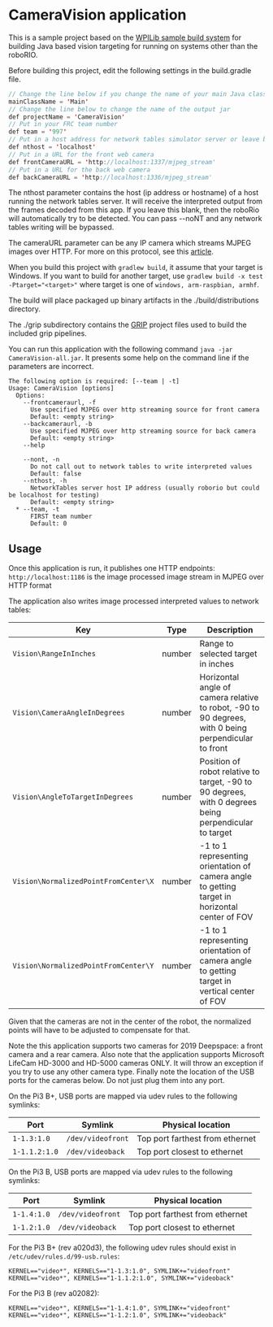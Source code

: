 # CameraVision application

This is a sample project based on the [WPILib sample build system](https://github.com/wpilibsuite/VisionBuildSamples) for building Java based vision targeting for running on systems other than the roboRIO.

Before building this project, edit the following settings in the build.gradle file.

```java
// Change the line below if you change the name of your main Java class
mainClassName = 'Main'
// Change the line below to change the name of the output jar
def projectName = 'CameraVision'
// Put in your FRC team number
def team = '997'
// Put in a host address for network tables simulator server or leave blank for roboRio
def nthost = 'localhost'
// Put in a URL for the front web camera
def frontCameraURL = 'http://localhost:1337/mjpeg_stream'
// Put in a URL for the back web camera
def backCameraURL = 'http://localhost:1336/mjpeg_stream'
```

The nthost parameter contains the host (ip address or hostname) of a host running the network tables server.  It will receive the interpreted output from the frames decoded from this app.  If you leave this blank, then the roboRio will automatically try to be detected.  You can pass --noNT and any network tables writing will be bypassed.

The cameraURL parameter can be any IP camera which streams MJPEG images over HTTP.  For more on this protocol, see this [article](https://stackoverflow.com/questions/2060953/httpwebresponse-with-mjpeg-and-multipart-x-mixed-replace-boundary-myboundary).

When you build this project with `gradlew build`, it assume that your target is Windows.  If you want to build for another target, use `gradlew build -x test -Ptarget="<target>"` where target is one of `windows, arm-raspbian, armhf`.

The build will place packaged up binary artifacts in the ./build/distributions directory.

The ./grip subdirectory contains the [GRIP](https://github.com/WPIRoboticsProjects/GRIP) project files used to build the included grip pipelines.

You can run this application with the following command `java -jar CameraVision-all.jar`.  It presents some help on the command line if the parameters are incorrect.

```
The following option is required: [--team | -t]
Usage: CameraVision [options]
  Options:
    --frontcameraurl, -f
      Use specified MJPEG over http streaming source for front camera
      Default: <empty string>
    --backcameraurl, -b
      Use specified MJPEG over http streaming source for back camera
      Default: <empty string>
    --help

    --nont, -n
      Do not call out to network tables to write interpreted values
      Default: false
    --nthost, -h
      NetworkTables server host IP address (usually roborio but could be localhost for testing)
      Default: <empty string>
  * --team, -t
      FIRST team number
      Default: 0
```

## Usage
Once this application is run, it publishes one HTTP endpoints:
`http://localhost:1186` is the image processed image stream in MJPEG over HTTP format

The application also writes image processed interpreted values to network tables:

| Key                                  | Type    | Description                                                                                           |
| ------------------------------------ | ------- | ----------------------------------------------------------------------------------------------------- |
| `Vision\RangeInInches`               | number  | Range to selected target in inches                                                                    |
| `Vision\CameraAngleInDegrees`        | number  | Horizontal angle of camera relative to robot, -90 to 90 degrees, with 0 being perpendicular to front  |
| `Vision\AngleToTargetInDegrees`      | number  | Position of robot relative to target, -90 to 90 degrees, with 0 degrees being perpendicular to target |
| `Vision\NormalizedPointFromCenter\X` | number  | -1 to 1 representing orientation of camera angle to getting target in horizontal center of FOV        |
| `Vision\NormalizedPointFromCenter\Y` | number  | -1 to 1 representing orientation of camera angle to getting target in vertical center of FOV          |

Given that the cameras are not in the center of the robot, the normalized points will have to be adjusted to compensate for that.

Note the this application supports two cameras for 2019 Deepspace: a front camera and a rear camera. Also note that the application
supports Microsoft LifeCam HD-3000 and HD-5000 cameras ONLY. It will throw an exception if you try to use any other camera type.
Finally note the location of the USB ports for the cameras below. Do not just plug them into any port. 

On the Pi3 B+, USB ports are mapped via udev rules to the following symlinks:

| Port          | Symlink           | Physical location                 |
| ------------- | ----------------- | --------------------------------- |
| `1-1.3:1.0`   | `/dev/videofront` | Top port farthest from ethernet   |
| `1-1.1.2:1.0` | `/dev/videoback`  | Top port closest to ethernet      |

On the Pi3 B, USB ports are mapped via udev rules to the following symlinks:

| Port          | Symlink           | Physical location                 |
| ------------- | ----------------- | --------------------------------- |
| `1-1.4:1.0`   | `/dev/videofront` | Top port farthest from ethernet   |
| `1-1.2:1.0`   | `/dev/videoback`  | Top port closest to ethernet      |

For the Pi3 B+ (rev a020d3), the following udev rules should exist in `/etc/udev/rules.d/99-usb.rules`:
```
KERNEL=="video*", KERNELS=="1-1.3:1.0", SYMLINK+="videofront"
KERNEL=="video*", KERNELS=="1-1.1.2:1.0", SYMLINK+="videoback"
```

For the Pi3 B (rev a02082):
```
KERNEL=="video*", KERNELS=="1-1.4:1.0", SYMLINK+="videofront"
KERNEL=="video*", KERNELS=="1-1.2:1.0", SYMLINK+="videoback"
```
